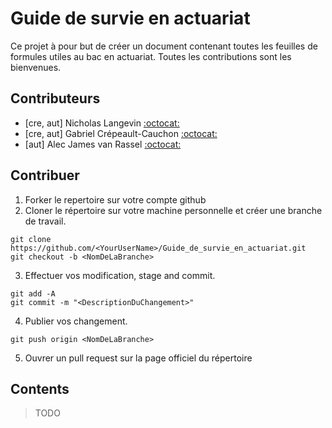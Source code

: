 # Guide de survie en actuariat
Ce projet à pour but de créer un document contenant toutes les feuilles de formules utiles au bac en actuariat. Toutes les contributions sont les bienvenues.

## Contributeurs 
- [cre, aut] Nicholas Langevin [:octocat:](https://github.com/NicholasLangevin)
- [cre, aut] Gabriel Crépeault-Cauchon [:octocat:](https://github.com/gabrielcrepeault)
- [aut] Alec James van Rassel [:octocat:](https://github.com/alec42)

## Contribuer
1) Forker le repertoire sur votre compte github
2) Cloner le répertoire sur votre machine personnelle et créer une branche de travail.
```
git clone https://github.com/<YourUserName>/Guide_de_survie_en_actuariat.git
git checkout -b <NomDeLaBranche>
```
3) Effectuer vos modification, stage and commit.
```
git add -A
git commit -m "<DescriptionDuChangement>"
```
4) Publier vos changement.
```
git push origin <NomDeLaBranche>
```
5) Ouvrer un pull request sur la page officiel du répertoire


## Contents
> TODO

